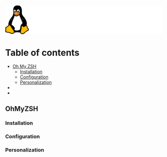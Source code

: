 ![README Image](.assets/README-LinuxLibrary.png)

# Table of contents

- [Oh My ZSH]()
    - [Installation]()
    - [Configuration]()
    - [Personalization]()
- []()
- []()


## OhMyZSH

### Installation

### Configuration

### Personalization

